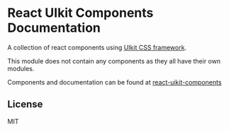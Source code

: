 # React UIkit Components Documentation

<p>
A collection of react components using <a href=http://getuikit.com/>UIkit CSS framework<a>.
<p/>

This module does not contain any components as they all have their own modules.

<p>
Components and documentation can be found at <a href='https://github.com/otissv/react-uikit-components'>react-uikit-components</a>
</a>
</p>

<section>
  <h2>License</h2>
    <p>MIT</p>
</section>
